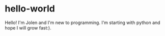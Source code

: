 # hello-world
Hello!
I'm Jolen and I'm new to programming. I'm starting with python and hope I will grow fast:).
